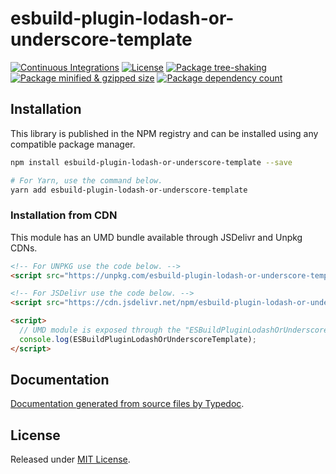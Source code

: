 # esbuild-plugin-lodash-or-underscore-template

[![Continuous Integrations](https://github.com/VitorLuizC/esbuild-plugin-lodash-or-underscore-template/actions/workflows/continuous-integrations.yaml/badge.svg?branch=main)](https://github.com/VitorLuizC/esbuild-plugin-lodash-or-underscore-template/actions/workflows/continuous-integrations.yaml)
[![License](https://badgen.net/github/license/VitorLuizC/esbuild-plugin-lodash-or-underscore-template)](./LICENSE)
[![Package tree-shaking](https://badgen.net/bundlephobia/tree-shaking/esbuild-plugin-lodash-or-underscore-template)](https://bundlephobia.com/package/esbuild-plugin-lodash-or-underscore-template)
[![Package minified & gzipped size](https://badgen.net/bundlephobia/minzip/esbuild-plugin-lodash-or-underscore-template)](https://bundlephobia.com/package/esbuild-plugin-lodash-or-underscore-template)
[![Package dependency count](https://badgen.net/bundlephobia/dependency-count/reactesbuild-plugin-lodash-or-underscore-template)](https://bundlephobia.com/package/esbuild-plugin-lodash-or-underscore-template)

## Installation

This library is published in the NPM registry and can be installed using any compatible package manager.

```sh
npm install esbuild-plugin-lodash-or-underscore-template --save

# For Yarn, use the command below.
yarn add esbuild-plugin-lodash-or-underscore-template
```

### Installation from CDN

This module has an UMD bundle available through JSDelivr and Unpkg CDNs.

```html
<!-- For UNPKG use the code below. -->
<script src="https://unpkg.com/esbuild-plugin-lodash-or-underscore-template"></script>

<!-- For JSDelivr use the code below. -->
<script src="https://cdn.jsdelivr.net/npm/esbuild-plugin-lodash-or-underscore-template"></script>

<script>
  // UMD module is exposed through the "ESBuildPluginLodashOrUnderscoreTemplate" global variable.
  console.log(ESBuildPluginLodashOrUnderscoreTemplate);
</script>
```

## Documentation

[Documentation generated from source files by Typedoc](./docs/README.md).

## License

Released under [MIT License](./LICENSE).
